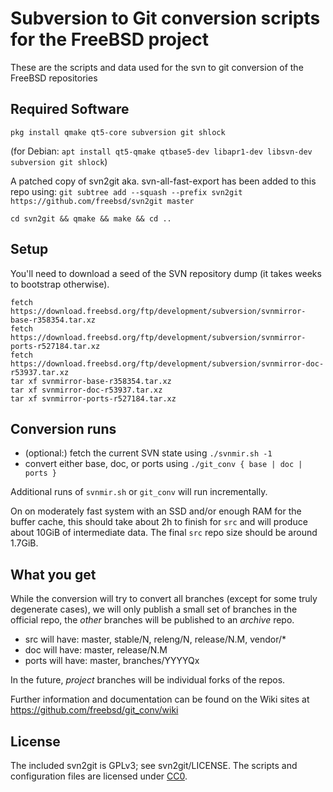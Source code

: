 # Subversion to Git conversion scripts for the FreeBSD project

These are the scripts and data used for the svn to git conversion of the
FreeBSD repositories

## Required Software

`pkg install qmake qt5-core subversion git shlock`

(for Debian: `apt install qt5-qmake qtbase5-dev libapr1-dev libsvn-dev subversion git shlock`)

A patched copy of svn2git aka. svn-all-fast-export has been added to this repo using:
`git subtree add --squash --prefix svn2git https://github.com/freebsd/svn2git master`

```shell
cd svn2git && qmake && make && cd ..
```

## Setup

You'll need to download a seed of the SVN repository dump (it takes weeks to bootstrap otherwise).

```shell
fetch https://download.freebsd.org/ftp/development/subversion/svnmirror-base-r358354.tar.xz
fetch https://download.freebsd.org/ftp/development/subversion/svnmirror-ports-r527184.tar.xz
fetch https://download.freebsd.org/ftp/development/subversion/svnmirror-doc-r53937.tar.xz
tar xf svnmirror-base-r358354.tar.xz
tar xf svnmirror-doc-r53937.tar.xz
tar xf svnmirror-ports-r527184.tar.xz
```

## Conversion runs

- (optional:) fetch the current SVN state using `./svnmir.sh -1`
- convert either base, doc, or ports using `./git_conv { base | doc | ports }`

Additional runs of `svnmir.sh` or `git_conv` will run incrementally.

On on moderately fast system with an SSD and/or enough RAM for the buffer cache,
this should take about 2h to finish for `src` and will produce about 10GiB of
intermediate data. The final `src` repo size should be around 1.7GiB.

## What you get

While the conversion will try to convert all branches (except for some truly
degenerate cases), we will only publish a small set of branches in the official
repo, the _other_ branches will be published to an _archive_ repo.

- src will have: master, stable/N, releng/N, release/N.M, vendor/\*
- doc will have: master, release/N.M
- ports will have: master, branches/YYYYQx

In the future, _project_ branches will be individual forks of the repos.

Further information and documentation can be found on the Wiki sites at
https://github.com/freebsd/git_conv/wiki

## License
The included svn2git is GPLv3; see svn2git/LICENSE. The scripts and configuration files are licensed under
[CC0](https://creativecommons.org/publicdomain/zero/1.0/legalcode).
